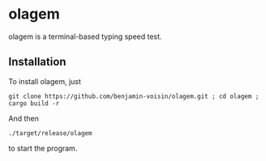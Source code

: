# olagem

olagem is a terminal-based typing speed test.

## Installation

To install olagem, just
```
git clone https://github.com/benjamin-voisin/olagem.git ; cd olagem ; cargo build -r
```

And then 
```
./target/release/olagem
```
to start the program.
